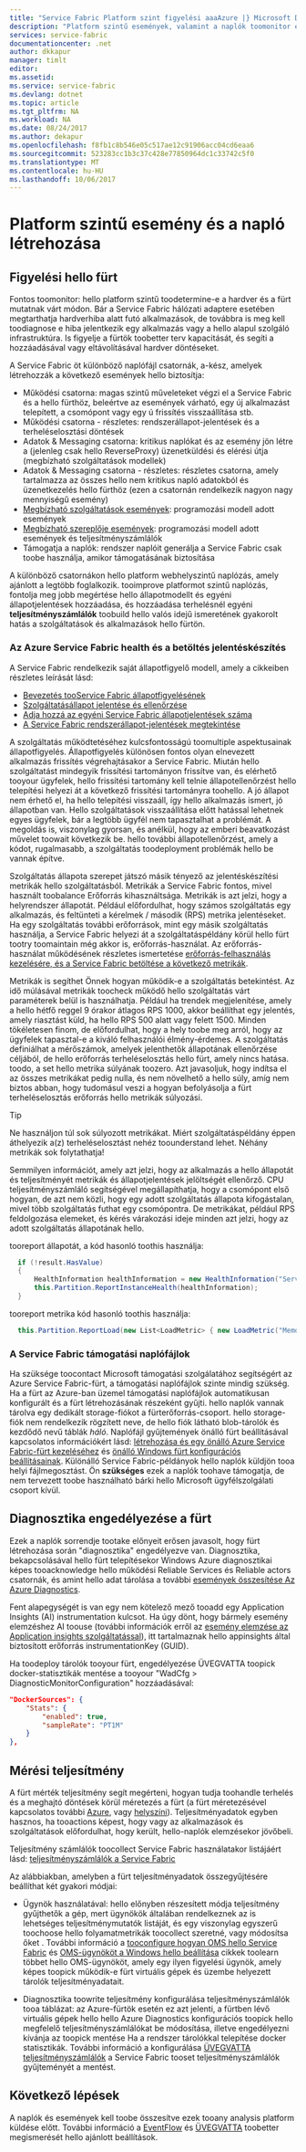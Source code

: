 ```yaml
---
title: "Service Fabric Platform szint figyelési aaaAzure |} Microsoft Docs"
description: "Platform szintű események, valamint a naplók toomonitor és az Azure Service Fabric-fürtök diagnosztizálásához."
services: service-fabric
documentationcenter: .net
author: dkkapur
manager: timlt
editor: 
ms.assetid: 
ms.service: service-fabric
ms.devlang: dotnet
ms.topic: article
ms.tgt_pltfrm: NA
ms.workload: NA
ms.date: 08/24/2017
ms.author: dekapur
ms.openlocfilehash: f8fb1c8b546e05c517ae12c91906acc04cd6eaa6
ms.sourcegitcommit: 523283cc1b3c37c428e77850964dc1c33742c5f0
ms.translationtype: MT
ms.contentlocale: hu-HU
ms.lasthandoff: 10/06/2017
---
```

# <a name="platform-level-event-and-log-generation"></a>Platform szintű esemény és a napló létrehozása

## <a name="monitoring-hello-cluster"></a>Figyelési hello fürt

Fontos toomonitor: hello platform szintű toodetermine-e a hardver és a fürt mutatnak várt módon. Bár a Service Fabric hálózati adaptere esetében megtarthatja hardverhiba alatt futó alkalmazások, de továbbra is meg kell toodiagnose e hiba jelentkezik egy alkalmazás vagy a hello alapul szolgáló infrastruktúra. Is figyelje a fürtök toobetter terv kapacitását, és segíti a hozzáadásával vagy eltávolításával hardver döntéseket.

A Service Fabric öt különböző naplófájl csatornák, a-kész, amelyek létrehozzák a következő események hello biztosítja:

* Működési csatorna: magas szintű műveleteket végzi el a Service Fabric és a hello fürthöz, beleértve az események várható, egy új alkalmazást telepített, a csomópont vagy egy ú frissítés visszaállítása stb.
* Működési csatorna - részletes: rendszerállapot-jelentések és a terheléselosztási döntések
* Adatok & Messaging csatorna: kritikus naplókat és az esemény jön létre a (jelenleg csak hello ReverseProxy) üzenetküldési és elérési útja (megbízható szolgáltatások modellek)
* Adatok & Messaging csatorna - részletes: részletes csatorna, amely tartalmazza az összes hello nem kritikus napló adatokból és üzenetkezelés hello fürthöz (ezen a csatornán rendelkezik nagyon nagy mennyiségű esemény)   
* [Megbízható szolgáltatások események](service-fabric-reliable-services-diagnostics.md): programozási modell adott események
* [Megbízható szereplője események](service-fabric-reliable-actors-diagnostics.md): programozási modell adott események és teljesítményszámlálók
* Támogatja a naplók: rendszer naplóit generálja a Service Fabric csak toobe használja, amikor támogatásának biztosítása

A különböző csatornákon hello platform webhelyszintű naplózás, amely ajánlott a legtöbb foglalkozik. tooimprove platformot szintű naplózás, fontolja meg jobb megértése hello állapotmodellt és egyéni állapotjelentések hozzáadása, és hozzáadása terhelésnél egyéni **teljesítményszámlálók** toobuild hello valós idejű ismeretének gyakorolt hatás a szolgáltatások és alkalmazások hello fürtön.

### <a name="azure-service-fabric-health-and-load-reporting"></a>Az Azure Service Fabric health és a betöltés jelentéskészítés

A Service Fabric rendelkezik saját állapotfigyelő modell, amely a cikkeiben részletes leírását lásd:
- [Bevezetés tooService Fabric állapotfigyelésének](service-fabric-health-introduction.md)
- [Szolgáltatásállapot jelentése és ellenőrzése](service-fabric-diagnostics-how-to-report-and-check-service-health.md)
- [Adja hozzá az egyéni Service Fabric állapotjelentések száma](service-fabric-report-health.md)
- [A Service Fabric rendszerállapot-jelentések megtekintése](service-fabric-view-entities-aggregated-health.md)

A szolgáltatás működtetéséhez kulcsfontosságú toomultiple aspektusainak állapotfigyelés. Állapotfigyelés különösen fontos olyan elnevezett alkalmazás frissítés végrehajtásakor a Service Fabric. Miután hello szolgáltatást mindegyik frissítési tartományon frissítve van, és elérhető tooyour ügyfelek, hello frissítési tartomány kell telnie állapotellenőrzést hello telepítési helyezi át a következő frissítési tartományra toohello. A jó állapot nem érhető el, ha hello telepítési visszaáll, így hello alkalmazás ismert, jó állapotban van. Hello szolgáltatások visszaállítása előtt hatással lehetnek egyes ügyfelek, bár a legtöbb ügyfél nem tapasztalhat a problémát. A megoldás is, viszonylag gyorsan, és anélkül, hogy az emberi beavatkozást művelet toowait következik be. hello további állapotellenőrzést, amely a kódot, rugalmasabb, a szolgáltatás toodeployment problémák hello be vannak építve.

Szolgáltatás állapota szerepet játszó másik tényező az jelentéskészítési metrikák hello szolgáltatásból. Metrikák a Service Fabric fontos, mivel használt toobalance Erőforrás kihasználtsága. Metrikák is azt jelzi, hogy a helyrendszer állapotát. Például előfordulhat, hogy számos szolgáltatás egy alkalmazás, és feltünteti a kérelmek / második (RPS) metrika jelentéseket. Ha egy szolgáltatás további erőforrások, mint egy másik szolgáltatás használja, a Service Fabric helyezi át a szolgáltatáspéldány körül hello fürt tootry toomaintain még akkor is, erőforrás-használat. Az erőforrás-használat működésének részletes ismertetése [erőforrás-felhasználás kezelésére, és a Service Fabric betöltése a következő metrikák](service-fabric-cluster-resource-manager-metrics.md).

Metrikák is segíthet Önnek hogyan működik-e a szolgáltatás betekintést. Az idő múlásával metrikák toocheck működő hello szolgáltatás várt paraméterek belül is használhatja. Például ha trendek megjelenítése, amely a hello hétfő reggel 9 órakor átlagos RPS 1000, akkor beállíthat egy jelentés, amely riasztást küld, ha hello RPS 500 alatt vagy felett 1500. Minden tökéletesen finom, de előfordulhat, hogy a hely toobe meg arról, hogy az ügyfelek tapasztal-e a kiváló felhasználói élmény-érdemes. A szolgáltatás definiálhat a mérőszámok, amelyek jelenthetők állapotának ellenőrzése céljából, de hello erőforrás terheléselosztás hello fürt, amely nincs hatása. toodo, a set hello metrika súlyának toozero. Azt javasoljuk, hogy indítsa el az összes metrikákat pedig nulla, és nem növelhető a hello súly, amíg nem biztos abban, hogy tudomásul veszi a hogyan befolyásolja a fürt terheléselosztás erőforrás hello metrikák súlyozási.

> [!TIP]
> Ne használjon túl sok súlyozott metrikákat. Miért szolgáltatáspéldány éppen áthelyezik a(z) terheléselosztást nehéz toounderstand lehet. Néhány metrikák sok folytathatja!

Semmilyen információt, amely azt jelzi, hogy az alkalmazás a hello állapotát és teljesítményét metrikák és állapotjelentések jelöltségét ellenőrző. CPU teljesítményszámláló segítségével megállapíthatja, hogy a csomópont első hogyan, de azt nem közli, hogy egy adott szolgáltatás állapota kifogástalan, mivel több szolgáltatás futhat egy csomópontra. De metrikákat, például RPS feldolgozása elemeket, és kérés várakozási ideje minden azt jelzi, hogy az adott szolgáltatás állapotának hello.

tooreport állapotát, a kód hasonló toothis használja:

  ```csharp
    if (!result.HasValue)
    {
        HealthInformation healthInformation = new HealthInformation("ServiceCode", "StateDictionary", HealthState.Error);
        this.Partition.ReportInstanceHealth(healthInformation);
    }
  ```

tooreport metrika kód hasonló toothis használja:

  ```csharp
    this.Partition.ReportLoad(new List<LoadMetric> { new LoadMetric("MemoryInMb", 1234), new LoadMetric("metric1", 42) });
  ```

### <a name="service-fabric-support-logs"></a>A Service Fabric támogatási naplófájlok

Ha szüksége toocontact Microsoft támogatási szolgálatához segítségért az Azure Service Fabric-fürt, a támogatási naplófájlok szinte mindig szükség. Ha a fürt az Azure-ban üzemel támogatási naplófájlok automatikusan konfigurált és a fürt létrehozásának részeként gyűjti. hello naplók vannak tárolva egy dedikált storage-fiókot a fürterőforrás-csoport. hello storage-fiók nem rendelkezik rögzített neve, de hello fiók látható blob-tárolók és kezdődő nevű táblák *háló*. Naplófájl gyűjtemények önálló fürt beállításával kapcsolatos információkért lásd: [létrehozása és egy önálló Azure Service Fabric-fürt kezeléséhez](service-fabric-cluster-creation-for-windows-server.md) és [önálló Windows fürt konfigurációs beállításainak](service-fabric-cluster-manifest.md). Különálló Service Fabric-példányok hello naplók küldjön tooa helyi fájlmegosztást. Ön **szükséges** ezek a naplók toohave támogatja, de nem tervezett toobe használható bárki hello Microsoft ügyfélszolgálati csoport kívül.

## <a name="enabling-diagnostics-for-a-cluster"></a>Diagnosztika engedélyezése a fürt

Ezek a naplók sorrendje tootake előnyeit erősen javasolt, hogy fürt létrehozása során "diagnosztika" engedélyezve van. Diagnosztika, bekapcsolásával hello fürt telepítésekor Windows Azure diagnosztikai képes tooacknowledge hello működési Reliable Services és Reliable actors csatornák, és amint hello adat tárolása a további [események összesítése Az Azure Diagnostics](service-fabric-diagnostics-event-aggregation-wad.md).

Fent alapegységét is van egy nem kötelező mező tooadd egy Application Insights (AI) instrumentation kulcsot. Ha úgy dönt, hogy bármely esemény elemzéshez AI toouse (további információk erről az [esemény elemzése az Application insights szolgáltatással](service-fabric-diagnostics-event-analysis-appinsights.md)), itt tartalmaznak hello appinsights által biztosított erőforrás instrumentationKey (GUID).


Ha toodeploy tárolók tooyour fürt, engedélyezése ÜVEGVATTA toopick docker-statisztikák mentése a tooyour "WadCfg > DiagnosticMonitorConfiguration" hozzáadásával:

```json
"DockerSources": {
    "Stats": {
        "enabled": true,
        "sampleRate": "PT1M"
    }
},

```

## <a name="measuring-performance"></a>Mérési teljesítmény

A fürt mérték teljesítmény segít megérteni, hogyan tudja toohandle terhelés és a meghajtó döntések körül méretezés a fürt (a fürt méretezésével kapcsolatos további [Azure](service-fabric-cluster-scale-up-down.md), vagy [helyszíni](service-fabric-cluster-windows-server-add-remove-nodes.md)). Teljesítményadatok egyben hasznos, ha tooactions képest, hogy vagy az alkalmazások és szolgáltatások előfordulhat, hogy került, hello-naplók elemzésekor jövőbeli. 

Teljesítmény számlálók toocollect Service Fabric használatakor listájáért lásd: [teljesítményszámlálók a Service Fabric](service-fabric-diagnostics-event-generation-perf.md)

Az alábbiakban, amelyben a fürt teljesítményadatok összegyűjtésére beállíthat két gyakori módjai:

* Ügynök használatával: hello előnyben részesített módja teljesítmény gyűjthetők a gép, mert ügynökök általában rendelkeznek az is lehetséges teljesítménymutatók listáját, és egy viszonylag egyszerű toochoose hello folyamatmetrikák toocollect szeretné, vagy módosítsa őket . További információ a [tooconfigure hogyan OMS hello Service Fabric](service-fabric-diagnostics-event-analysis-oms.md) és [OMS-ügynököt a Windows hello beállítása](../log-analytics/log-analytics-windows-agents.md) cikkek toolearn többet hello OMS-ügynököt, amely egy ilyen figyelési ügynök, amely képes toopick működik-e fürt virtuális gépek és üzembe helyezett tárolók teljesítményadatait.

* Diagnosztika toowrite teljesítmény konfigurálása teljesítményszámlálók tooa táblázat: az Azure-fürtök esetén ez azt jelenti, a fürtben lévő virtuális gépek hello hello Azure Diagnostics konfigurációs toopick hello megfelelő teljesítményszámlálókat be módosítása, illetve engedélyezni kívánja az toopick mentése Ha a rendszer tárolókkal telepítése docker statisztikák. További információ a konfigurálása [ÜVEGVATTA teljesítményszámlálók](service-fabric-diagnostics-event-aggregation-wad.md) a Service Fabric tooset teljesítményszámlálók gyűjteményét a mentést.

## <a name="next-steps"></a>Következő lépések

A naplók és események kell toobe összesítve ezek tooany analysis platform küldése előtt. További információ a [EventFlow](service-fabric-diagnostics-event-aggregation-eventflow.md) és [ÜVEGVATTA](service-fabric-diagnostics-event-aggregation-wad.md) toobetter megismerését hello ajánlott beállítások.

